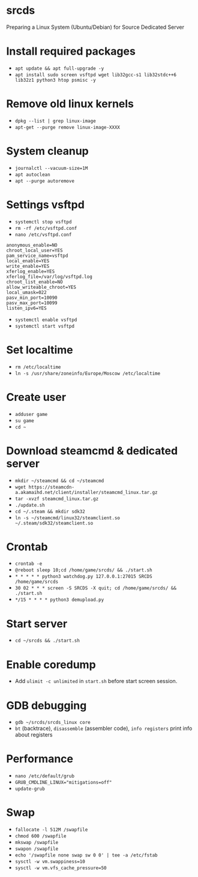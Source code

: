 # srcds
Preparing a Linux System (Ubuntu/Debian) for Source Dedicated Server

# Install required packages
* `apt update && apt full-upgrade -y`
* `apt install sudo screen vsftpd wget lib32gcc-s1 lib32stdc++6 lib32z1 python3 htop psmisc -y`

# Remove old linux kernels
* `dpkg --list | grep linux-image`
* `apt-get --purge remove linux-image-XXXX`

# System cleanup
* `journalctl --vacuum-size=1M`
* `apt autoclean`
* `apt --purge autoremove`

# Settings vsftpd
* `systemctl stop vsftpd`
* `rm -rf /etc/vsftpd.conf`
* `nano /etc/vsftpd.conf`
```
anonymous_enable=NO
chroot_local_user=YES
pam_service_name=vsftpd
local_enable=YES
write_enable=YES
xferlog_enable=YES
xferlog_file=/var/log/vsftpd.log
chroot_list_enable=NO
allow_writeable_chroot=YES
local_umask=022
pasv_min_port=10090
pasv_max_port=10099
listen_ipv6=YES
```
* `systemctl enable vsftpd`
* `systemctl start vsftpd`

# Set localtime
* `rm /etc/localtime`
* `ln -s /usr/share/zoneinfo/Europe/Moscow /etc/localtime`

# Create user
* `adduser game`
* `su game`
* `cd ~`

# Download steamcmd & dedicated server
* `mkdir ~/steamcmd && cd ~/steamcmd`
* `wget https://steamcdn-a.akamaihd.net/client/installer/steamcmd_linux.tar.gz`
* `tar -xvzf steamcmd_linux.tar.gz`
* `./update.sh`
* `cd ~/.steam && mkdir sdk32`
* `ln -s ~/steamcmd/linux32/steamclient.so ~/.steam/sdk32/steamclient.so`

# Crontab
* `crontab -e`
* `@reboot sleep 10;cd /home/game/srcds/ && ./start.sh`
* `* * * * * python3 watchdog.py 127.0.0.1:27015 SRCDS /home/game/srcds`
* `30 02 * * * screen -S SRCDS -X quit; cd /home/game/srcds/ && ./start.sh`
* `*/15 * * * * python3 demupload.py`

# Start server
* `cd ~/srcds && ./start.sh`

# Enable coredump
* Add `ulimit -c unlimited` in `start.sh` before start screen session.

# GDB debugging
* `gdb ~/srcds/srcds_linux core`
* `bt` (backtrace), `disassemble` (assembler code), `info registers` print info about registers

# Performance
* `nano /etc/default/grub`
* `GRUB_CMDLINE_LINUX="mitigations=off"`
* `update-grub`

# Swap
* `fallocate -l 512M /swapfile`
* `chmod 600 /swapfile`
* `mkswap /swapfile`
* `swapon /swapfile`
* `echo '/swapfile none swap sw 0 0' | tee -a /etc/fstab`
* `sysctl -w vm.swappiness=10`
* `sysctl -w vm.vfs_cache_pressure=50`
